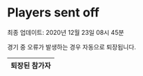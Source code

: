 # Players sent off
최종 업데이트: 2020년 12월 23일 08시 45분


경기 중 오류가 발생하는 경우 자동으로 퇴장됩니다.


| 퇴장된 참가자 |
|:---:|